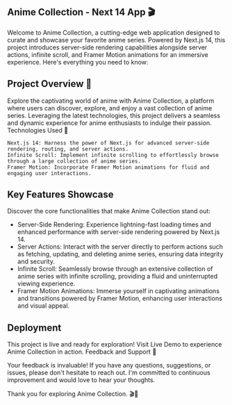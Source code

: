 ## Anime Collection - Next 14 App 🎬

Welcome to Anime Collection, a cutting-edge web application designed to curate and showcase your favorite anime series. Powered by Next.js 14, this project introduces server-side rendering capabilities alongside server actions, infinite scroll, and Framer Motion animations for an immersive experience. Here's everything you need to know:


## Project Overview 🌟

Explore the captivating world of anime with Anime Collection, a platform where users can discover, explore, and enjoy a vast collection of anime series. Leveraging the latest technologies, this project delivers a seamless and dynamic experience for anime enthusiasts to indulge their passion.
Technologies Used 🚀

    Next.js 14: Harness the power of Next.js for advanced server-side rendering, routing, and server actions.
    Infinite Scroll: Implement infinite scrolling to effortlessly browse through a large collection of anime series.
    Framer Motion: Incorporate Framer Motion animations for fluid and engaging user interactions.

## Key Features Showcase

Discover the core functionalities that make Anime Collection stand out:

- Server-Side Rendering: Experience lightning-fast loading times and enhanced performance with server-side rendering powered by Next.js 14.
- Server Actions: Interact with the server directly to perform actions such as fetching, updating, and deleting anime series, ensuring data integrity and security.
- Infinite Scroll: Seamlessly browse through an extensive collection of anime series with infinite scrolling, providing a fluid and uninterrupted viewing experience.
- Framer Motion Animations: Immerse yourself in captivating animations and transitions powered by Framer Motion, enhancing user interactions and visual appeal.

## Deployment

This project is live and ready for exploration! Visit Live Demo to experience Anime Collection in action.
Feedback and Support 🤝

Your feedback is invaluable! If you have any questions, suggestions, or issues, please don't hesitate to reach out. I'm committed to continuous improvement and would love to hear your thoughts.

Thank you for exploring Anime Collection. 🎬🌟
